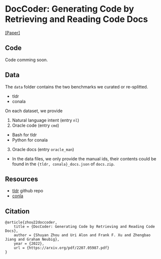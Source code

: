 # DocCoder: Generating Code by Retrieving and Reading Code Docs
[[Paper]](https://arxiv.org/pdf/2207.05987.pdf)
## Code
Code comming soon.

## Data
The `data` folder contains the two benchmarks we curated or re-splitted.
* tldr
* conala

On each dataset, we provide 
1. Natural language intent (entry `nl`)
2. Oracle code (entry `cmd`) 
  * Bash for tldr
  * Python for conala
3. Oracle docs (entry `oracle_man`) 
  * In the data files, we only provide the manual ids, their contents could be found in the `{tldr, conala}_docs.json` of `docs.zip`.

## Resources 
* [tldr](https://github.com/tldr-pages/tldr) github repo
* [conla](https://conala-corpus.github.io)

## Citation
```
@article{zhou22doccoder,
    title = {DocCoder: Generating Code by Retrieving and Reading Code Docs},
    author = {Shuyan Zhou and Uri Alon and Frank F. Xu and Zhengbao Jiang and Graham Neubig},
    year = {2022},
    url = {https://arxiv.org/pdf/2207.05987.pdf}
}
```
